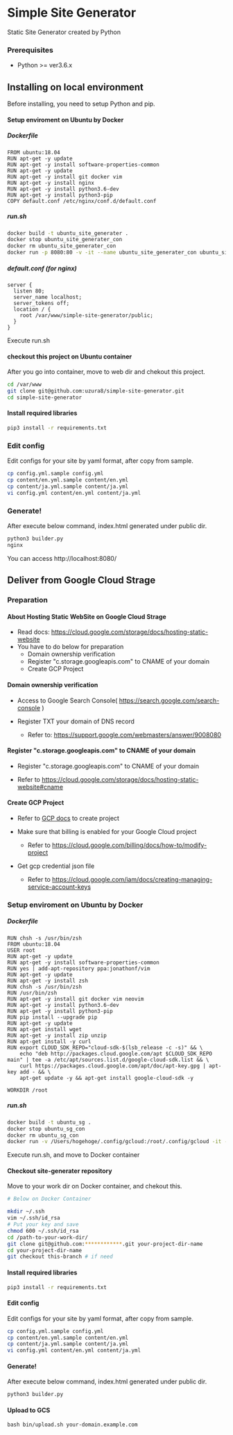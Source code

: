 # Simple Site Generator

Static Site Generator created by Python

### Prerequisites

* Python >= ver3.6.x



## Installing on local environment

Before installing, you need to setup Python and pip.

#### Setup enviroment on Ubuntu by Docker
##### Dockerfile

```
FROM ubuntu:18.04
RUN apt-get -y update
RUN apt-get -y install software-properties-common
RUN apt-get -y update
RUN apt-get -y install git docker vim
RUN apt-get -y install nginx
RUN apt-get -y install python3.6-dev
RUN apt-get -y install python3-pip
COPY default.conf /etc/nginx/conf.d/default.conf
```

##### run.sh

```bash
docker build -t ubuntu_site_generater .
docker stop ubuntu_site_generater_con
docker rm ubuntu_site_generater_con
docker run -p 8080:80 -v -it --name ubuntu_site_generater_con ubuntu_site_generater:latest /bin/bash
```

##### default.conf (for nginx)

```
server {
  listen 80;
  server_name localhost;
  server_tokens off;
  location / {
    root /var/www/simple-site-generator/public;
  }
}
```

Execute run.sh

#### checkout this project on Ubuntu container
After you go into container, move to web dir and chekout this project.

```bash
cd /var/www
git clone git@github.com:uzura8/simple-site-generator.git
cd simple-site-generator
```

#### Install required libraries

```bash
pip3 install -r requirements.txt
```

### Edit config ###

Edit configs for your site by yaml format, after copy from sample.

```bash
cp config.yml.sample config.yml
cp content/en.yml.sample content/en.yml
cp content/ja.yml.sample content/ja.yml
vi config.yml content/en.yml content/ja.yml
```

### Generate! ###
After execute below command, index.html generated under public dir.

```bash
python3 builder.py
nginx
```

You can access http://localhost:8080/





## Deliver from Google Cloud Strage 

### Preparation 

#### About Hosting Static WebSite on Google Cloud Strage

* Read docs: https://cloud.google.com/storage/docs/hosting-static-website
* You have to do below for preparation
    * Domain ownership verification
    * Register "c.storage.googleapis.com" to CNAME of your domain  
    * Create GCP Project

#### Domain ownership verification

* Access to Google Search Console( https://search.google.com/search-console )

* Register TXT your domain of DNS record

    + Refer to: https://support.google.com/webmasters/answer/9008080

          

#### Register "c.storage.googleapis.com" to CNAME of your domain

* Register "c.storage.googleapis.com" to CNAME of your domain 

* Refer to https://cloud.google.com/storage/docs/hosting-static-website#cname

      

#### Create GCP Project

* Refer to [GCP docs](https://cloud.google.com/resource-manager/docs/creating-managing-projects) to create project

* Make sure that billing is enabled for your Google Cloud project

    * Refer to https://cloud.google.com/billing/docs/how-to/modify-project

* Get gcp credential json file

    * Refer to https://cloud.google.com/iam/docs/creating-managing-service-account-keys

    

### Setup enviroment on Ubuntu by Docker

##### Dockerfile

```
RUN chsh -s /usr/bin/zsh
FROM ubuntu:18.04
USER root
RUN apt-get -y update
RUN apt-get -y install software-properties-common
RUN yes | add-apt-repository ppa:jonathonf/vim
RUN apt-get -y update
RUN apt-get -y install zsh
RUN chsh -s /usr/bin/zsh
RUN /usr/bin/zsh
RUN apt-get -y install git docker vim neovim
RUN apt-get -y install python3.6-dev
RUN apt-get -y install python3-pip
RUN pip install --upgrade pip
RUN apt-get -y update
RUN apt-get install wget
RUN apt-get -y install zip unzip
RUN apt-get install -y curl
RUN export CLOUD_SDK_REPO="cloud-sdk-$(lsb_release -c -s)" && \
    echo "deb http://packages.cloud.google.com/apt $CLOUD_SDK_REPO main" | tee -a /etc/apt/sources.list.d/google-cloud-sdk.list && \
    curl https://packages.cloud.google.com/apt/doc/apt-key.gpg | apt-key add - && \
    apt-get update -y && apt-get install google-cloud-sdk -y

WORKDIR /root
```

##### run.sh

```bash
docker build -t ubuntu_sg .
docker stop ubuntu_sg_con
docker rm ubuntu_sg_con
docker run -v /Users/hogehoge/.config/gcloud:/root/.config/gcloud -it --name ubuntu_sg_con ubuntu_sg:latest /bin/bash
```

Execute run.sh, and move to Docker container



#### Checkout site-generater repository

Move to your work dir on Docker container, and chekout this.

````bash
# Below on Docker Container

mkdir ~/.ssh
vim ~/.ssh/id_rsa
# Put your key and save
chmod 600 ~/.ssh/id_rsa
cd /path-to-your-work-dir/
git clone git@github.com:************.git your-project-dir-name
cd your-project-dir-name
git checkout this-branch # if need
````

#### Install required libraries

```bash
pip3 install -r requirements.txt
```

#### Edit config

Edit configs for your site by yaml format, after copy from sample.

```bash
cp config.yml.sample config.yml
cp content/en.yml.sample content/en.yml
cp content/ja.yml.sample content/ja.yml
vi config.yml content/en.yml content/ja.yml
```

#### Generate!

After execute below command, index.html generated under public dir.

```bash
python3 builder.py
```

#### Upload to GCS

````
bash bin/upload.sh your-domain.example.com
````

